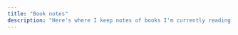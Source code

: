 ```yaml
---
title: "Book notes"
description: "Here's where I keep notes of books I'm currently reading."
---
```

